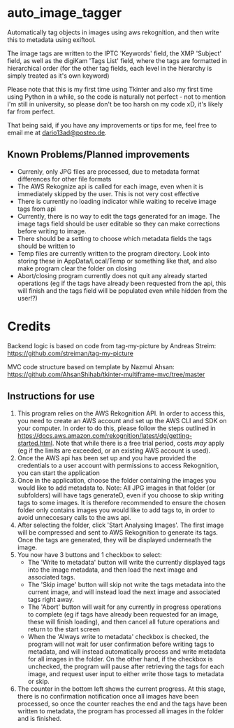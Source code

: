# auto_image_tagger
Automatically tag objects in images using aws rekognition, and then write this to metadata using exiftool.

The image tags are written to the IPTC 'Keywords' field, the XMP 'Subject' field, as well as the digiKam 'Tags List' field, where the tags are formatted in hierarchical order (for the other tag fields, each level in the hierarchy is simply treated as it's own keyword)

Please note that this is my first time using Tkinter and also my first time using Python in a while, so the code is naturally not perfect - not to mention I'm still in university, so please don't be too harsh on my code xD, it's likely far from perfect.

That being said, if you have any improvements or tips for me, feel free to email me at dario13ad@posteo.de.

## Known Problems/Planned improvements
- Currenly, only JPG files are processed, due to metadata format differences for other file formats
- The AWS Rekognize api is called for each image, even when it is immediately skipped by the user. This is not very cost effective
- There is currently no loading indicator while waiting to receive image tags from api
- Currently, there is no way to edit the tags generated for an image. The image tags field should be user editable so they can make corrections before writing to image.
- There should be a setting to choose which metadata fields the tags should be written to
- Temp  files are currently written to the program directory. Look into storing these in AppData/Local/Temp or something like that, and also make program clear the folder on closing
- Abort/closing program currently does not quit any already started operations (eg if the tags have already been requested from the api, this will finish and the tags field will be populated even while hidden from the user!?)

# Credits
Backend logic is based on code from tag-my-picture by Andreas Streim: https://github.com/streiman/tag-my-picture

MVC code structure based on template by Nazmul Ahsan: https://github.com/AhsanShihab/tkinter-multiframe-mvc/tree/master


## Instructions for use

1. This program relies on the AWS Rekognition API. In order to access this, you need to create an AWS account and set up the AWS CLI and SDK on your computer. In order to do this, please follow the steps outlined in https://docs.aws.amazon.com/rekognition/latest/dg/getting-started.html. Note that while there is a free trial period, costs *may* apply (eg if the limits are exceeded, or an existing AWS account is used). 
2. Once the AWS api has been set up and you have provided the credentials to a user account with permissions to access Rekognition, you can start the application
3. Once in the application, choose the folder containing the images you would like to add metadata to. Note: All JPG images in that folder (or subfolders) will have tags generateD, even if you choose to skip writing tags to some images. It is therefore recommended to ensure the chosen folder only contains images you would like to add tags to, in order to avoid unneccesary calls to the aws api.
4. After selecting the folder, click 'Start Analysing Images'. The first image will be compressed and sent to AWS Rekognition to generate its tags. Once the tags are generated, they will be displayed underneath the image.
5. You now have 3 buttons and 1 checkbox to select:
    - The 'Write to metadata' button will write the currently displayed tags into the image metadata, and then load the next image and associated tags.
    - The 'Skip image' button will skip not write the tags metadata into the current image, and will instead load the next image and associated tags right away.
    - The 'Abort' button will wait for any currently in progress operations to complete (eg if tags have already been requested for an image, these will finish loading), and then cancel all future operations and return to the start screen
    - When the 'Always write to metadata' checkbox is checked, the program will not wait for user confirmation before writing tags to metadata, and will instead automatically process and write metadata for all images in the folder. On the other hand, if the checkbox is unchecked, the program will pause after retrieving the tags for each image, and request user input to either write those tags to metadata or skip.
6. The counter in the bottom left shows the current progress. At this stage, there is no confirmation notification once all images have been processed, so once the counter reaches the end and the tags have been written to metadata, the program has processed all images in the folder and is finished.